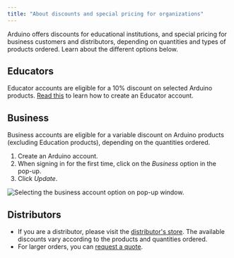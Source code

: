 ```yaml
---
title: "About discounts and special pricing for organizations"
---
```


Arduino offers discounts for educational institutions, and special pricing for business customers and distributors, depending on quantities and types of products ordered. Learn about the different options below.

## Educators

Educator accounts are eligible for a 10% discount on selected Arduino products. [Read this](https://store.arduino.cc/pages/educators) to learn how to create an Educator account.

## Business

Business accounts are eligible for a variable discount on Arduino products (excluding Education products), depending on the quantities ordered.

1. Create an Arduino account.
2. When signing in for the first time, click on the *Business* option in the pop-up.
3. Click *Update*.

![Selecting the business account option on pop-up window.](img/Discounts_Business.png)

## Distributors

- If you are a distributor, please visit the [distributor's store](https://distribution.arduino.cc/). The available discounts vary according to the products and quantities ordered.
- For larger orders, you can [request a quote](https://support.arduino.cc/hc/en-us/articles/360022125620).
